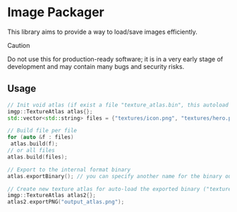 
# Image Packager

This library aims to provide a way to load/save images efficiently.

> [!CAUTION]
> Do not use this for production-ready software; it is in a very early stage of development and may contain many bugs and security risks.

## Usage

```cpp
// Init void atlas (if exist a file "texture_atlas.bin", this autoload that content)
imgp::TextureAtlas atlas{};
std::vector<std::string> files = {"textures/icon.png", "textures/hero.png", "textures/bg.png"};

// Build file per file
for (auto &f : files)
 atlas.build(f);
// or all files
atlas.build(files);

// Export to the internal format binary
atlas.exportBinary(); // you can specify another name for the binary output. (default: "texture_atlas.bin")

// Create new texture atlas for auto-load the exported binary ("texture_atlas.bin" by default)
imgp::TextureAtlas atlas2{};
atlas2.exportPNG("output_atlas.png");
```
